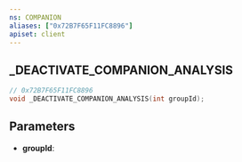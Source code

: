 ```yaml
---
ns: COMPANION
aliases: ["0x72B7F65F11FC8896"]
apiset: client
---
```

## _DEACTIVATE_COMPANION_ANALYSIS

```c
// 0x72B7F65F11FC8896
void _DEACTIVATE_COMPANION_ANALYSIS(int groupId);
```


## Parameters
* **groupId**: